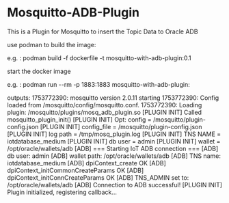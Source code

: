 # Mosquitto-ADB-Plugin
This is a Plugin for Mosquitto to insert the Topic Data to Oracle ADB

use podman to build the image:

 e.g. : podman build -f dockerfile  -t mosquitto-with-adb-plugin:0.1

start the docker image

 e.g. : podman run --rm -p 1883:1883 mosquitto-with-adb-plugin:

  outputs: 
      1753772390: mosquitto version 2.0.11 starting
      1753772390: Config loaded from /mosquitto/config/mosquitto.conf.
      1753772390: Loading plugin: /mosquitto/plugins/mosq_adb_plugin.so
      [PLUGIN INIT] Called mosquitto_plugin_init()
      [PLUGIN INIT] Opt: config = /mosquitto/plugin-config.json
      [PLUGIN INIT] config_file = /mosquitto/plugin-config.json
      [PLUGIN INIT] log path = /tmp/mosq_plugin.log
      [PLUGIN INIT] TNS NAME = iotdatabase_medium
      [PLUGIN INIT] db user = admin
      [PLUGIN INIT] wallet = /opt/oracle/wallets/adb
      [ADB] === Starting IoT ADB connection ===
      [ADB] db user: admin
      [ADB] wallet path: /opt/oracle/wallets/adb
      [ADB] TNS name: iotdatabase_medium
      [ADB] dpiContext_create OK
      [ADB] dpiContext_initCommonCreateParams OK
      [ADB] dpiContext_initConnCreateParams OK
      [ADB] TNS_ADMIN set to: /opt/oracle/wallets/adb
      [ADB] Connection to ADB successful!
      [PLUGIN INIT] Plugin initialized, registering callback...
